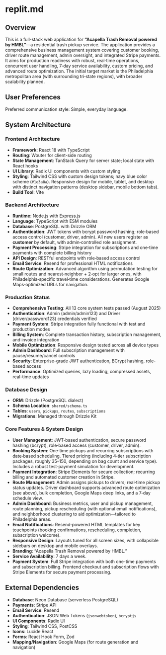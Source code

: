 # replit.md

## Overview
This is a full-stack web application for **“Acapella Trash Removal powered by HMBL”**—a residential trash pickup service. The application provides a comprehensive business management system covering customer booking, driver route management, admin oversight, and integrated Stripe payments. It aims for production readiness with robust, real‑time operations, concurrent user handling, 7‑day service availability, custom pricing, and advanced route optimization. The initial target market is the Philadelphia metropolitan area (with surrounding tri‑state regions), with broader scalability planned.

## User Preferences
Preferred communication style: Simple, everyday language.

## System Architecture

### Frontend Architecture
- **Framework**: React 18 with TypeScript  
- **Routing**: Wouter for client-side routing  
- **State Management**: TanStack Query for server state; local state with React hooks  
- **UI Library**: Radix UI components with custom styling  
- **Styling**: Tailwind CSS with custom design tokens; navy blue color scheme (`#1e3a8a`). Responsive design for mobile, tablet, and desktop with distinct navigation patterns (desktop sidebar, mobile bottom tabs).  
- **Build Tool**: Vite

### Backend Architecture
- **Runtime**: Node.js with Express.js  
- **Language**: TypeScript with ESM modules  
- **Database**: PostgreSQL with Drizzle ORM  
- **Authentication**: JWT tokens with bcrypt password hashing; role‑based access control (customer, driver, admin). All new users register as **customer** by default, with admin‑controlled role assignment.  
- **Payment Processing**: Stripe integration for subscriptions and one‑time payments with complete billing history  
- **API Design**: RESTful endpoints with role‑based access control  
- **Email Service**: Resend for professional HTML notifications  
- **Route Optimization**: Advanced algorithm using permutation testing for small routes and nearest‑neighbor + 2‑opt for larger ones, with Philadelphia‑specific travel‑time considerations. Generates Google Maps‑optimized URLs for navigation.

### Production Status
- **Comprehensive Testing**: All 13 core system tests passed (August 2025)
- **Authentication**: Admin (admin/admin123) and Driver (driver/password123) credentials verified
- **Payment System**: Stripe integration fully functional with test and production modes
- **Billing System**: Complete transaction history, subscription management, and invoice integration
- **Mobile Optimization**: Responsive design tested across all device types
- **Admin Dashboard**: Full subscription management with pause/resume/cancel controls
- **Security**: Enterprise-grade JWT authentication, BCrypt hashing, role-based access
- **Performance**: Optimized queries, lazy loading, compressed assets, real-time updates

### Database Design
- **ORM**: Drizzle (PostgreSQL dialect)  
- **Schema Location**: `shared/schema.ts`  
- **Tables**: `users`, `pickups`, `routes`, `subscriptions`  
- **Migrations**: Managed through Drizzle Kit

### Core Features & System Design
- **User Management**: JWT‑based authentication, secure password hashing (bcrypt), role‑based access (customer, driver, admin).  
- **Booking System**: One‑time pickups and recurring subscriptions with date‑based scheduling. Tiered pricing (including 4‑tier subscription packages, roughly $35–$150, depending on bag count and service type). Includes a robust test‑payment simulation for development.  
- **Payment Integration**: Stripe Elements for secure collection; recurring billing and automated customer creation in Stripe.  
- **Route Management**: Admin assigns pickups to drivers; real‑time pickup status updates. Driver dashboard supports advanced route optimization (see above), bulk completion, Google Maps deep links, and a 7‑day schedule view.  
- **Admin Dashboard**: Business metrics, user and pickup management, route planning, pickup rescheduling (with optional email notifications), and neighborhood clustering to aid optimization—tailored to Philadelphia areas.  
- **Email Notifications**: Resend‑powered HTML templates for key touchpoints (booking confirmations, rescheduling, completion, subscription welcome).  
- **Responsive Design**: Layouts tuned for all screen sizes, with collapsible sidebars on desktop and mobile overlays.  
- **Branding**: “Acapella Trash Removal powered by HMBL.”  
- **Service Availability**: 7 days a week.
- **Payment System**: Full Stripe integration with both one-time payments and subscription billing. Frontend checkout and subscription flows with Stripe Elements for secure payment processing.

## External Dependencies
- **Database**: Neon Database (serverless PostgreSQL)  
- **Payments**: Stripe API  
- **Email Service**: Resend  
- **Authentication**: JSON Web Tokens (`jsonwebtoken`), `bcryptjs`  
- **UI Components**: Radix UI  
- **Styling**: Tailwind CSS, PostCSS  
- **Icons**: Lucide React  
- **Forms**: React Hook Form, Zod  
- **Mapping/Navigation**: Google Maps (for route generation and navigation)